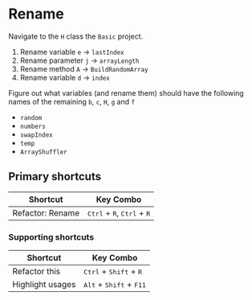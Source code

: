 # Rename

Navigate to the `H` class the `Basic` project.

1. Rename variable `e` -> `lastIndex`
2. Rename parameter `j` -> `arrayLength`
3. Rename method `A` -> `BuildRandomArray`
4. Rename variable `d` -> `index`

Figure out what variables (and rename them) should have the following names of the remaining `b`, `c`, `H`, `g` and `f`

* `random`
* `numbers`
* `swapIndex`
* `temp`
* `ArrayShuffler`

## Primary shortcuts

Shortcut | Key Combo
--- | ---
Refactor: Rename | <kbd>Ctrl</kbd> + <kbd>R</kbd>, <kbd>Ctrl</kbd> + <kbd>R</kbd>

### Supporting shortcuts

Shortcut | Key Combo
--- | ---
Refactor this | <kbd>Ctrl</kbd> + <kbd>Shift</kbd> + <kbd>R</kbd>
Highlight usages | <kbd>Alt</kbd> + <kbd>Shift</kbd> + <kbd>F11</kbd>